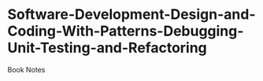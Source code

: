 # Software-Development-Design-and-Coding-With-Patterns-Debugging-Unit-Testing-and-Refactoring
Book Notes
